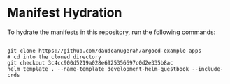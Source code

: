 
# Manifest Hydration

To hydrate the manifests in this repository, run the following commands:

```shell

git clone https://github.com/daudcanugerah/argocd-example-apps
# cd into the cloned directory
git checkout 3c4cc900d5219a028e6925356697c0d2e335b8ac
helm template . --name-template development-helm-guestbook --include-crds
```